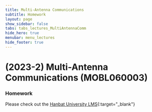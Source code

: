 ```yaml
---
title: Multi-Antenna Communications
subtitle: Homework
layout: page
show_sidebar: false
tabs: tabs_lectures_MultiAntennaComm
hide_hero: true
menubar: menu_lectures
hide_footer: true
---
```


# (2023-2) Multi-Antenna Communications (MOBL060003)

### Homework

Please check out the [Hanbat University LMS](https://cyber.hanbat.ac.kr){:target="_blank"}

